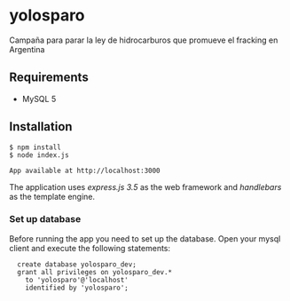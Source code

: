 yolosparo
=========

Campaña para parar la ley de hidrocarburos que promueve el fracking en Argentina

## Requirements

* MySQL 5

## Installation

```
$ npm install
$ node index.js

App available at http://localhost:3000
```

The application uses *express.js 3.5* as the web framework and *handlebars* as
the template engine.

### Set up database

Before running the app you need to set up the database. Open your mysql client
and execute the following statements:

```
  create database yolosparo_dev;
  grant all privileges on yolosparo_dev.*
    to 'yolosparo'@'localhost'
    identified by 'yolosparo';
```
